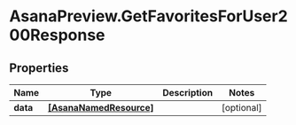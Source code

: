 # AsanaPreview.GetFavoritesForUser200Response

## Properties

Name | Type | Description | Notes
------------ | ------------- | ------------- | -------------
**data** | [**[AsanaNamedResource]**](AsanaNamedResource.md) |  | [optional] 


